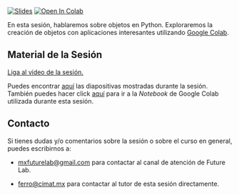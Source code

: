 [![Slides](https://img.shields.io/badge/Slides-Google%20Slides-tomato)](https://docs.google.com/presentation/d/e/2PACX-1vQ0qHp7IhwMphE5_GCjmylO8x2HM0PY7jp2zkg5NlkV4PXJ1nKaju9K4yuhY87tzaWk9HBCEoTeoFF9/pub?start=false&loop=false&delayms=3000)
[![Open In Colab](https://colab.research.google.com/assets/colab-badge.svg)](https://colab.research.google.com/drive/1p3rHsoDwi0fjJnayACZur4NLyJAibkfz?usp=sharing)

En esta sesión, hablaremos sobre objetos en Python. Exploraremos la creación de objetos con aplicaciones interesantes utilizando [Google Colab](https://colab.research.google.com).

## Material de la Sesión
[Liga al video de la sesión.](https://www.facebook.com/177965472243902/videos/581845935808093)

Puedes encontrar [aquí](https://docs.google.com/presentation/d/e/2PACX-1vQ0qHp7IhwMphE5_GCjmylO8x2HM0PY7jp2zkg5NlkV4PXJ1nKaju9K4yuhY87tzaWk9HBCEoTeoFF9/pub?start=false&loop=false&delayms=3000) las diapositivas mostradas durante la sesión. También puedes hacer click [aquí](https://colab.research.google.com/drive/1p3rHsoDwi0fjJnayACZur4NLyJAibkfz?usp=sharing) para ir a la _Notebook_ de Google Colab utilizada durante esta sesión.

## Contacto

Si tienes dudas y/o comentarios sobre la sesión o sobre el curso en general, puedes escribirnos a:

* [mxfuturelab@gmail.com](mailto:mxfuturelab@gmail.com) para contactar al canal de atención de Future Lab.

* [ferro@cimat.mx](mailto:ferro@cimat.mx) para contactar al tutor de esta sesión directamente.
